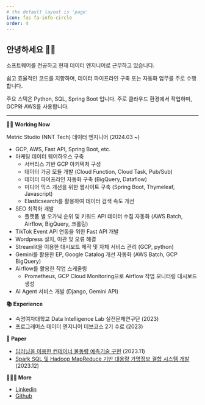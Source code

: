 ```yaml
---
# the default layout is 'page'
icon: fas fa-info-circle
order: 4
---
```


## 안녕하세요 🙋🏻

소프트웨어를 전공하고 현재 데이터 엔지니어로 근무하고 있습니다.

쉽고 효율적인 코드를 지향하며, 데이터 파이프라인 구축 또는 자동화 업무를 주로 수행합니다. 

주요 스택은 Python, SQL, Spring Boot 입니다.
주로 클라우드 환경에서 작업하며, GCP와 AWS를 사용합니다.

---

👩‍💻 **Working Now**

Metric Studio (NNT Tech) 데이터 엔지니어 (2024.03 \~)

* GCP, AWS, Fast API, Spring Boot, etc.
* 마케팅 데이터 웨어하우스 구축
  * 서버리스 기반 GCP 아키텍처 구성
  * 데이터 가공 모듈 개발 (Cloud Function, Cloud Task, Pub/Sub)
  * 데이터 파이프라인 자동화 구축 (BigQuery, Dataflow)
  * 미디어 믹스 개선을 위한 웹사이트 구축 (Spring Boot, Thymeleaf, Javascript)
  * Elasticsearch를 활용하여 데이터 검색 속도 개선
* SEO 최적화 개발
  * 플랫폼 별 오가닉 순위 및 키워드 API 데이터 수집 자동화 (AWS Batch, Airflow, BigQuery, 크롤링)
* TikTok Event API 연동을 위한 Fast API 개발
* Wordpress 설치, 이관 및 오류 해결
* Streamlit을 이용한 대시보드 제작 및 자체 서비스 관리 (GCP, python)
* Gemini를 활용한 EP, Google Catalog 개선 자동화 (AWS Batch, GCP BigQuery)
* Airflow를 활용한 작업 스케줄링
  * Prometheus, GCP Cloud Monitoring으로 Airflow 작업 모니터링 대시보드 생성
* AI Agent 서비스 개발 (Django, Gemini API)

**📚 Experience**

* 숙명여자대학교 Data Intelligence Lab 실전문제연구단 (2023)
* 프로그래머스 데이터 엔지니어 데브코스 2기 수료 (2023)

**📃 Paper**

* [딥러닝을 이용한 컨테이너 물동량 예측기술 구현](https://koreascience.kr/article/CFKO202333854992270.page) (2023.11)
* [Spark SQL 및 Hadoop MapReduce 기반 대용량 가명정보 결합 시스템 개발](https://www.dbpia.co.kr/journal/articleDetail?nodeId=NODE11705448) (2023.12)

**💁🏻‍♀️ More**

* [Linkedin](https://www.linkedin.com/in/bokyung124/)
* [Github](https://github.com/bokyung124)